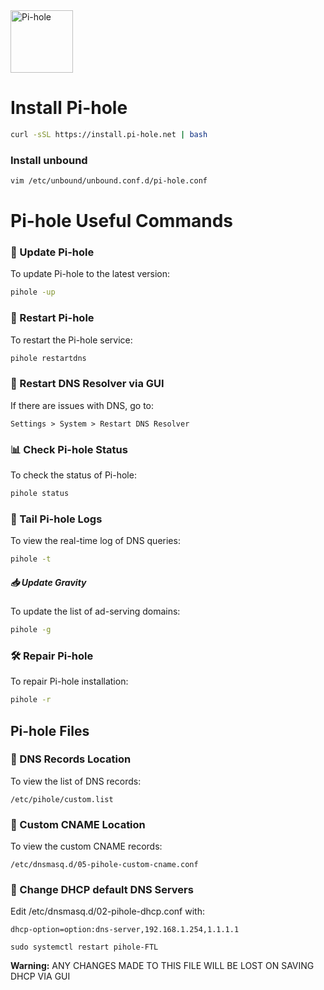 <img src="https://upload.wikimedia.org/wikipedia/commons/0/00/Pi-hole_Logo.png?20180925041558" alt="Pi-hole" width="100"/>

# Install Pi-hole
```bash
curl -sSL https://install.pi-hole.net | bash
```

### Install unbound
```bash
vim /etc/unbound/unbound.conf.d/pi-hole.conf
```


# Pi-hole Useful Commands

### 🔄 Update Pi-hole
To update Pi-hole to the latest version:
```bash
pihole -up
```

### 🔄 Restart Pi-hole
To restart the Pi-hole service:
```bash
pihole restartdns
```

### 🔄 Restart DNS Resolver via GUI
If there are issues with DNS, go to:
```
Settings > System > Restart DNS Resolver
```

### 📊 Check Pi-hole Status
To check the status of Pi-hole:
```bash
pihole status
```

### 📄 Tail Pi-hole Logs
To view the real-time log of DNS queries:
```bash
pihole -t
```

##### 📥 Update Gravity
To update the list of ad-serving domains:
```bash
pihole -g
```

### 🛠️ Repair Pi-hole
To repair Pi-hole installation:
```bash
pihole -r
```

## Pi-hole Files

### 📄 DNS Records Location
To view the list of DNS records:
```
/etc/pihole/custom.list
```

### 📄 Custom CNAME Location
To view the custom CNAME records:
```
/etc/dnsmasq.d/05-pihole-custom-cname.conf
```

### 📝 Change DHCP default DNS Servers
Edit /etc/dnsmasq.d/02-pihole-dhcp.conf with:
```
dhcp-option=option:dns-server,192.168.1.254,1.1.1.1
```
```
sudo systemctl restart pihole-FTL
```
**Warning:** ANY CHANGES MADE TO THIS FILE WILL BE LOST ON SAVING DHCP VIA GUI





